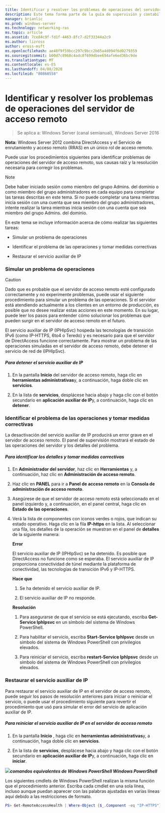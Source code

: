 ```yaml
---
title: Identificar y resolver los problemas de operaciones del servidor de acceso remoto
description: Este tema forma parte de la guía de supervisión y contabilidad de acceso remoto en Windows Server 2016.
manager: brianlic
ms.prod: windows-server
ms.technology: networking-ras
ms.topic: article
ms.assetid: 7ce84c9f-fd1f-4463-8fc7-d2f33344a2c9
ms.author: lizross
author: eross-msft
ms.openlocfilehash: ae48f9f59bcc297c9bcc2b65a4d094f6d0279359
ms.sourcegitcommit: b00d7c8968c4adc8f699dbee694afe6ed36bc9de
ms.translationtype: MT
ms.contentlocale: es-ES
ms.lasthandoff: 04/08/2020
ms.locfileid: "80860558"
---
```

# <a name="identify-and-resolve-remote-access-server-operations-problems"></a>Identificar y resolver los problemas de operaciones del servidor de acceso remoto

>Se aplica a: Windows Server (canal semianual), Windows Server 2016

**Nota:** Windows Server 2012 combina DirectAccess y el Servicio de enrutamiento y acceso remoto (RRAS) en un único rol de acceso remoto.  
  
Puede usar los procedimientos siguientes para identificar problemas de operaciones del servidor de acceso remoto, sus causas raíz y la resolución necesaria para corregir los problemas.  
  
> [!NOTE]  
> Debe haber iniciado sesión como miembro del grupo Admins. del dominio o como miembro del grupo administradores en cada equipo para completar las tareas descritas en este tema. Si no puede completar una tarea mientras inicia sesión con una cuenta que sea miembro del grupo administradores, intente realizar la tarea mientras inicia sesión con una cuenta que sea miembro del grupo Admins. del dominio.  
  
En este tema se incluye información acerca de cómo realizar las siguientes tareas:  
  
- Simular un problema de operaciones  
  
- Identificar el problema de las operaciones y tomar medidas correctivas  
  
- Restaurar el servicio auxiliar de IP  
  
### <a name="simulate-an-operations-issue"></a><a name="BKMK_Simulate"></a>Simular un problema de operaciones  
  
> [!CAUTION]  
> Dado que es probable que el servidor de acceso remoto esté configurado correctamente y no experimente problemas, puede usar el siguiente procedimiento para simular un problema de las operaciones. Si el servidor está atendiendo actualmente a los clientes en un entorno de producción, es posible que no desee realizar estas acciones en este momento. En su lugar, puede leer los pasos para entender cómo solucionar los problemas que pueden surgir en el servidor de acceso remoto en el futuro.  
  
El servicio auxiliar de IP (IPHlpSvc) hospeda las tecnologías de transición IPv6 (como IP-HTTPS, 6to4 o Teredo) y es necesario para que el servidor de DirectAccess funcione correctamente. Para mostrar un problema de las operaciones simuladas en el servidor de acceso remoto, debe detener el servicio de red de (IPHlpSvc).  
  
##### <a name="to-stop-the-ip-helper-service"></a>Para detener el servicio auxiliar de IP  
  
1.  En la pantalla **Inicio** del servidor de acceso remoto, haga clic en **herramientas administrativas**y, a continuación, haga doble clic en **servicios**.  
  
2.  En la lista de **servicios**, desplácese hacia abajo y haga clic con el botón secundario en **aplicación auxiliar de IP**y, a continuación, haga clic en **detener**.  
  
### <a name="identify-the-operations-issue-and-take-corrective-action"></a><a name="BKMK_Identify"></a>Identificar el problema de las operaciones y tomar medidas correctivas  
La desactivación del servicio auxiliar de IP producirá un error grave en el servidor de acceso remoto. El panel de supervisión mostrará el estado de las operaciones del servidor y los detalles del problema.  
  
##### <a name="to-identify-the-details-and-take-corrective-action"></a>Para identificar los detalles y tomar medidas correctivas  
  
1.  En **Administrador del servidor**, haz clic en **Herramientas** y, a continuación, haz clic en **Administración de acceso remoto**.  
  
2.  Haz clic en **PANEL** para ir a **Panel de acceso remoto** en la **Consola de administración de acceso remoto**.  
  
3.  Asegúrese de que el servidor de acceso remoto está seleccionado en el panel izquierdo y, a continuación, en el panel central, haga clic en **Estado de las operaciones**.  
  
4.  Verá la lista de componentes con iconos verdes o rojos, que indican su estado operativo. Haga clic en la fila **IP-https** en la lista. Al seleccionar una fila, los detalles de la operación se muestran en el panel de **detalles** de la siguiente manera:  
  
    **Error**  
  
    El servicio auxiliar de IP (IPHlpSvc) se ha detenido. Es posible que DirectAccess no funcione como se esperaba. El servicio auxiliar de IP proporciona conectividad de túnel mediante la plataforma de conectividad, las tecnologías de transición IPv6 y IP-HTTPS.  
  
    **Hace que**  
  
    1.  Se ha detenido el servicio auxiliar de IP.  
  
    2.  El servicio auxiliar de IP no responde.  
  
    **Resolución**  
  
    1.  Para asegurarse de que el servicio se está ejecutando, escriba **Get-Service Iphlpsvc** en un símbolo del sistema de Windows PowerShell.  
  
    2.  Para habilitar el servicio, escriba **Start-Service Iphlpsvc** desde un símbolo del sistema de Windows PowerShell con privilegios elevados.  
  
    3.  Para reiniciar el servicio, escriba **restart-Service Iphlpsvc** desde un símbolo del sistema de Windows PowerShell con privilegios elevados.  
  
### <a name="restore-the-ip-helper-service"></a><a name="BKMK_Restart"></a>Restaurar el servicio auxiliar de IP  
Para restaurar el servicio auxiliar de IP en el servidor de acceso remoto, puede seguir los pasos de resolución anteriores para iniciar o reiniciar el servicio, o puede usar el procedimiento siguiente para revertir el procedimiento que usó para simular el error del servicio de aplicación auxiliar de IP.  
  
##### <a name="to-restart-the-ip-helper-service-on-the-remote-access-server"></a>Para reiniciar el servicio auxiliar de IP en el servidor de acceso remoto  
  
1.  En la pantalla **Inicio** , haga clic en **herramientas administrativas**y, a continuación, haga doble clic en **servicios**.  
  
2.  En la lista de **servicios**, desplácese hacia abajo y haga clic con el botón secundario en **aplicación auxiliar de IP**y, a continuación, haga clic en **iniciar**.  
  
![](../../../media/Identify-and-resolve-Remote-Access-server-operations-problems/PowerShellLogoSmall.gif)***<em>comandos equivalentes</em> de Windows PowerShell Windows PowerShell***  
  
Los siguientes cmdlets de Windows PowerShell realizan la misma función que el procedimiento anterior. Escriba cada cmdlet en una sola línea, incluso aunque puedan aparecer con las palabras ajustadas en varias líneas aquí debido a las restricciones de formato.  
  
```PowerShell
PS> Get-RemoteAccessHealth | Where-Object {$_.Component -eq "IP-HTTPS"} | Format-List -Property *  
```
